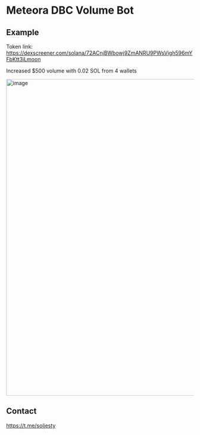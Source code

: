 # Meteora DBC Volume Bot

## Example
Token link: https://dexscreener.com/solana/72ACnjBWbowj9ZmANRU9PWsVigh596mYFbKtt3iLmoon

Increased $500 volume with 0.02 SOL from 4 wallets

<img width="1908" height="851" alt="image" src="https://github.com/user-attachments/assets/eab2e72a-8de0-4a57-8143-3ae0f95af855" />

## Contact
https://t.me/soljesty
